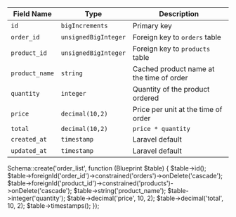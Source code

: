 | Field Name     | Type                 | Description                              |
| -------------- | -------------------- | ---------------------------------------- |
| `id`           | `bigIncrements`      | Primary key                              |
| `order_id`     | `unsignedBigInteger` | Foreign key to `orders` table            |
| `product_id`   | `unsignedBigInteger` | Foreign key to `products` table          |
| `product_name` | `string`             | Cached product name at the time of order |
| `quantity`     | `integer`            | Quantity of the product ordered          |
| `price`        | `decimal(10,2)`      | Price per unit at the time of order      |
| `total`        | `decimal(10,2)`      | `price * quantity`                       |
| `created_at`   | `timestamp`          | Laravel default                          |
| `updated_at`   | `timestamp`          | Laravel default                          |


Schema::create('order_list', function (Blueprint $table) {
    $table->id();
    $table->foreignId('order_id')->constrained('orders')->onDelete('cascade');
    $table->foreignId('product_id')->constrained('products')->onDelete('cascade');
    $table->string('product_name');
    $table->integer('quantity');
    $table->decimal('price', 10, 2);
    $table->decimal('total', 10, 2);
    $table->timestamps();
});
